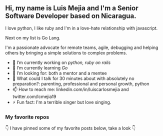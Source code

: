 ## Hi, my name is Luis Mejia and I'm a Senior Software Developer based on Nicaragua.


I love python, I like ruby and I'm in a love-hate relationship with javascript.

Next on my list is Go Lang.

I'm a passionate advocate for remote teams, agile, debugging and helping others by bringing a simple solutions to complex problems.

- 🔭 I’m currently working on *python, ruby on rails*
- 🌱 I’m currently learning *Go*
- 🤔 I’m looking for: both a mentor and a mentee
- 💬 What could I talk for 30 minutes about with absolutely no preparation?: parenting, professional and personal growth, python
- 📫 How to reach me:  linkedin.com/in/luiscarlosmejia  and twitter.com/lcmejia19
- ⚡ Fun fact: I'm a terrible singer but love singing.

### My favorite repos

👇 I have pinned some of my favorite posts below, take a look 👇
